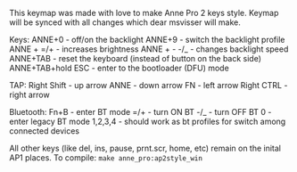 This keymap was made with love to make Anne Pro 2 keys style. 
Keymap will be synced with all changes which dear msvisser will make.

Keys:
ANNE+0 - off/on the backlight
ANNE+9 - switch the backlight profile
ANNE + =/+ - increases brightness
ANNE + - -/_ - changes backlight speed
ANNE+TAB - reset the keyboard (instead of button on the back side)
ANNE+TAB+hold ESC - enter to the bootloader (DFU) mode

TAP:
Right Shift - up arrow
ANNE - down arrow
FN - left arrow
Right CTRL - right arrow 

Bluetooth:
Fn+B - enter BT mode
=/+ - turn ON BT
-/_ - turn OFF BT
0 - enter legacy BT mode
1,2,3,4 - should work as bt profiles for switch among connected devices

All other keys (like del, ins, pause, prnt.scr, home, etc) remain on the inital AP1 places.
To compile: `make anne_pro:ap2style_win`
